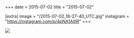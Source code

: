 +++
date = 2015-07-02
title = "2015-07-02"

[extra]
image = "/2015-07-02_18-27-40_UTC.jpg"
instagram = "https://instagram.com/p/4pNA1AIIIR"
+++

<img src="/2015-07-02_18-27-40_UTC.jpg" />
